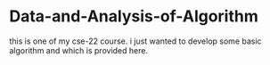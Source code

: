 # Data-and-Analysis-of-Algorithm
this is one of my cse-22 course. i just wanted to develop some basic algorithm and which is provided here.
